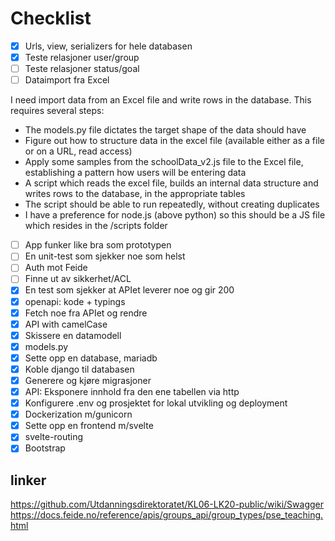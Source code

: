 # Checklist

- [x] Urls, view, serializers for hele databasen
- [x] Teste relasjoner user/group
- [ ] Teste relasjoner status/goal
- [ ] Dataimport fra Excel

I need import data from an Excel file and write rows in the database. This requires several steps:

- The models.py file dictates the target shape of the data should have
- Figure out how to structure data in the excel file (available either as a file or on a URL, read access)
- Apply some samples from the schoolData_v2.js file to the Excel file, establishing a pattern how users will be entering data
- A script which reads the excel file, builds an internal data structure and writes rows to the database, in the appropriate tables
- The script should be able to run repeatedly, without creating duplicates
- I have a preference for node.js (above python) so this should be a JS file which resides in the /scripts folder

- [ ] App funker like bra som prototypen
- [ ] En unit-test som sjekker noe som helst
- [ ] Auth mot Feide
- [ ] Finne ut av sikkerhet/ACL
- [x] En test som sjekker at APIet leverer noe og gir 200
- [x] openapi: kode + typings
- [x] Fetch noe fra APIet og rendre
- [x] API with camelCase
- [x] Skissere en datamodell
- [x] models.py
- [x] Sette opp en database, mariadb
- [x] Koble django til databasen
- [x] Generere og kjøre migrasjoner
- [x] API: Eksponere innhold fra den ene tabellen via http
- [x] Konfigurere .env og prosjektet for lokal utvikling og deployment
- [x] Dockerization m/gunicorn
- [x] Sette opp en frontend m/svelte
- [x] svelte-routing
- [x] Bootstrap

## linker

https://github.com/Utdanningsdirektoratet/KL06-LK20-public/wiki/Swagger
https://docs.feide.no/reference/apis/groups_api/group_types/pse_teaching.html
